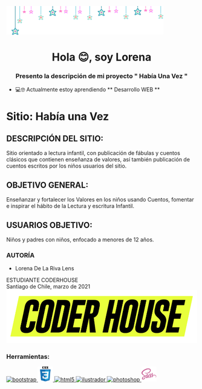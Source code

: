 
![estrellas](./img/i.gif)

<h1 align = "center"> Hola 😊, soy Lorena </h1>
<h3 align = "center"> Presento la descripción de mi proyecto " Había Una Vez "</h3>


- 💻🤓 Actualmente estoy aprendiendo ** Desarrollo WEB **


# **Sitio: Había una Vez**

## DESCRIPCIÓN DEL SITIO: 
Sitio orientado a lectura infantil, con publicación de fábulas y  cuentos clásicos que contienen enseñanza de valores, así también publicación de cuentos escritos por los niños usuarios del sitio.

## OBJETIVO GENERAL: 
Enseñanzar y fortalecer los Valores en los niños usando Cuentos, fomentar e inspirar el hábito de la Lectura y escritura Infantil. 

## USUARIOS OBJETIVO: 
Niños y padres con niños, enfocado a menores de 12 años.

### AUTORÍA

* Lorena De La Riva Lens

ESTUDIANTE CODERHOUSE<br>
Santiago de Chile, marzo de 2021<br>
![Logo de Coderhouse](./img/coderhouse.png)



<h3 align =" left "> Herramientas: </h3>
<p align = "left"> <a href="https://getbootstrap.com" target="_blank"> <img src = "https://raw.githubusercontent.com/devicons/devicon/master/icons/ bootstrap / bootstrap-plain-wordmark.svg "alt =" bootstrap "width =" 40 "height =" 40 "/> </a> <a href =" https://www.w3schools.com/css/ "objetivo = "_ blank"> <img src = "https://raw.githubusercontent.com/devicons/devicon/master/icons/css3/css3-original-wordmark.svg" alt = "css3" width = "40" height = "40" /> </a> <a href="https://www.w3.org/html/" target="_blank"> <img src = "https: //raw.githubusercontent.com / devicons / devicon / master / icons / html5 / html5-original-wordmark.svg "alt =" html5 "width =" 40 "height =" 40 "/> </a> <a href =" https: // www.adobe.com/in/products/illustrator.html "target =" _ blank "> <img src =" https://www.vectorlogo.zone/logos/adobe_illustrator/adobe_illustrator-icon.svg "alt =" ilustrador " width = "40" height = "40" /> </a> <a href="https://www.photoshop.com/en" target="_blank"> <img src = "https: // raw. githubusercontent.com/devicons/devicon/master/icons/photoshop/photoshop-line.svg "alt =" photoshop "width =" 40 "height =" 40 "/> </a> <a href =" https://sass-lang.com "target =" _ blank "> <img src =" https://raw.githubusercontent.com/devicons/devicon/master/icons/sass/sass-original.svg "alt =" sass " width = "40" height = "40" /> </a> </p>